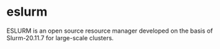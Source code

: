 # eslurm

ESLURM is an open source resource manager developed on the basis of Slurm-20.11.7 for large-scale clusters.
